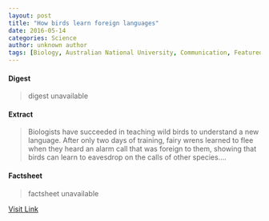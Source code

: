 ```yaml
---
layout: post
title: "How birds learn foreign languages"
date: 2016-05-14
categories: Science
author: unknown author
tags: [Biology, Australian National University, Communication, Featured]
---
```



#### Digest
>digest unavailable

#### Extract
>Biologists have succeeded in teaching wild birds to understand a new language. After only two days of training, fairy wrens learned to flee when they heard an alarm call that was foreign to them, showing that birds can learn to eavesdrop on the calls of other species....

#### Factsheet
>factsheet unavailable

[Visit Link](http://www.sciencedaily.com/releases/2015/07/150716124120.htm)



